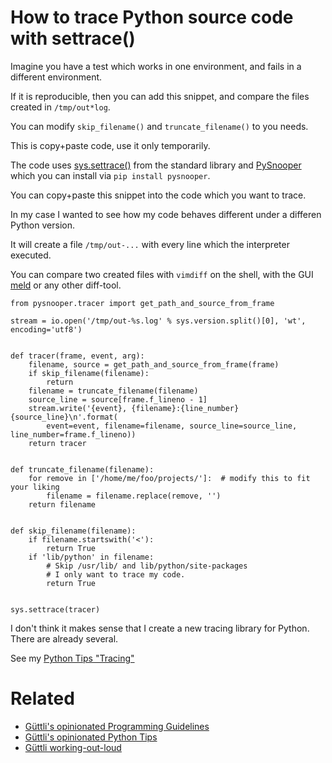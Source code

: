 # How to trace Python source code with settrace()
Imagine you have a test which works in one environment, and fails in a different environment.

If it is reproducible, then you can add this snippet, and compare the files created in `/tmp/out*log`.

You can modify `skip_filename()` and `truncate_filename()` to you needs.

This is copy+paste code, use it only temporarily.

The code uses [sys.settrace()](https://docs.python.org/3/library/sys.html#sys.settrace) from the standard library
and [PySnooper](https://github.com/cool-RR/PySnooper) which you can install via `pip install pysnooper`.

You can copy+paste this snippet into the code which you want to trace.

In my case I wanted to see how my code behaves different under a differen Python version.

It will create a file `/tmp/out-...` with every line which the interpreter executed.

You can compare two created files with `vimdiff` on the shell, with the GUI [meld](https://meldmerge.org/) or any
other diff-tool.


```
from pysnooper.tracer import get_path_and_source_from_frame

stream = io.open('/tmp/out-%s.log' % sys.version.split()[0], 'wt', encoding='utf8')


def tracer(frame, event, arg):
    filename, source = get_path_and_source_from_frame(frame)
    if skip_filename(filename):
        return
    filename = truncate_filename(filename)
    source_line = source[frame.f_lineno - 1]
    stream.write('{event}, {filename}:{line_number} {source_line}\n'.format(
        event=event, filename=filename, source_line=source_line, line_number=frame.f_lineno))
    return tracer


def truncate_filename(filename):
    for remove in ['/home/me/foo/projects/']:  # modify this to fit your liking
        filename = filename.replace(remove, '')
    return filename


def skip_filename(filename):
    if filename.startswith('<'):
        return True
    if 'lib/python' in filename:
        # Skip /usr/lib/ and lib/python/site-packages
        # I only want to trace my code.
        return True


sys.settrace(tracer)
```

I don't think it makes sense that I create a new tracing library for Python. There are already several.

See my [Python Tips "Tracing"](https://github.com/guettli/python-tips#tracing)

# Related

* [Güttli's opinionated Programming Guidelines](https://github.com/guettli/programming-guidelines)
* [Güttli's opinionated Python Tips](https://github.com/guettli/python-tips)
* [Güttli working-out-loud](https://github.com/guettli/wol)




